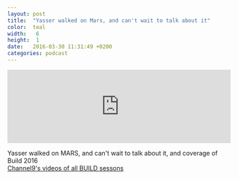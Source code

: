 ```yaml
---
layout: post
title:  "Yasser walked on Mars, and can't wait to talk about it"
color:  teal
width:   6 
height:  1
date:   2016-03-30 11:31:49 +0200
categories: podcast
---
```


<iframe width="100%" height="166" scrolling="no" frameborder="no" src="https://w.soundcloud.com/player/?url=https%3A//api.soundcloud.com/tracks/258173607&amp;color=ff5500&amp;auto_play=false&amp;hide_related=false&amp;show_comments=true&amp;show_user=true&amp;show_reposts=false"></iframe>  
  
Yasser walked on MARS, and can't wait to talk about it, and coverage of Build 2016  
[Channel9's videos of all BUILD sessons](https://channel9.msdn.com/Events/Build/2016)